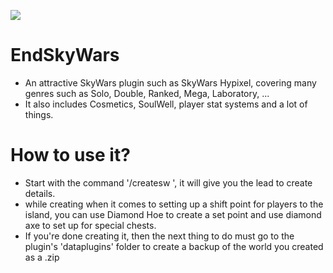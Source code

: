 <a align="center"><img src="https://image.ibb.co/m90xoy/sw.png"></img></a>
# EndSkyWars
- An attractive SkyWars plugin such as SkyWars Hypixel, covering many genres such as Solo, Double, Ranked, Mega, Laboratory, ...
- It also includes Cosmetics, SoulWell, player stat systems and a lot of things.

# How to use it?
- Start with the command '/createsw <name>', it will give you the lead to create details.
- while creating when it comes to setting up a shift point for players to the island, you can use Diamond Hoe to create a set point and use diamond axe to set up for special chests.
- If you're done creating it, then the next thing to do must go to the plugin's 'dataplugins' folder to create a backup of the world you created as a .zip
